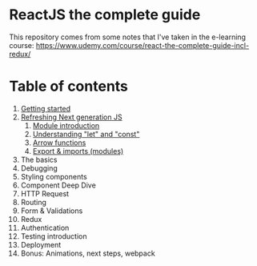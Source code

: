 # ReactJS the complete guide

This repository comes from some notes that I've taken in the e-learning course: https://www.udemy.com/course/react-the-complete-guide-incl-redux/

# Table of contents

1. [Getting started](/chapters/01_GETTING_STARTED.md)
2. [Refreshing Next generation JS](/chapters/02_NEXT_GEN_JS.md)
    1. [Module introduction](/chapters/02_NEXT_GEN_JS.md#module-introduction)
    2. [Understanding "let" and "const"](/chapters/02_NEXT_GEN_JS.md#understanding-let-and-const)
    3. [Arrow functions](chapters/02_NEXT_GEN_JS.md#arrow-functions)
    4. [Export & imports (modules)](chapters/02_NEXT_GEN_JS.md#export--imports-modules)
3. The basics
4. Debugging
5. Styling components
6. Component Deep Dive
7. HTTP Request
8. Routing
9. Form & Validations
10. Redux
11. Authentication
12. Testing introduction
13. Deployment
14. Bonus: Animations, next steps, webpack
